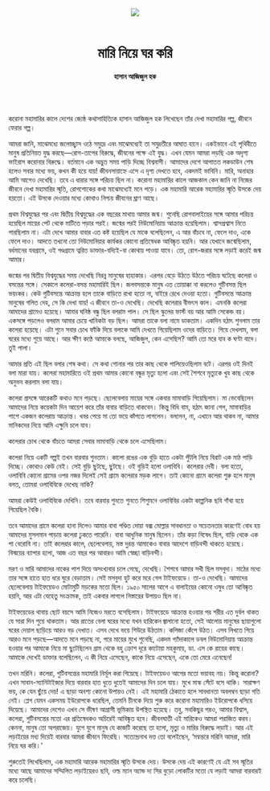<div align=center>
<img src=https://images.prothomalo.com/prothomalo-bangla/2021-01/1d75151c-eff9-4e9f-ac28-aebc4618d00f/palo_bangla_og.png />
<br><br>
<h1>মারি নিয়ে ঘর করি</h1> 
<h4>হাসান আজিজুল হক</h4>
<br><br>
</div>

করোনা মহামারির কালে দেশের জ্যেষ্ঠ কথাসাহিত্যিক হাসান আজিজুল হক লিখেছেন তাঁর দেখা মহামারির গল্প, জীবনে ফেরার গল্প।

আমরা জানি, মাঝেমধ্যে জলোচ্ছ্বাস ওঠে সমুদ্রে এবং মাঝেমধ্যেই তা সমুদ্রতীরে আঘাত হানে। একইভাবে এই পৃথিবীতে মানুষ প্রতিনিয়ত যুদ্ধ করছে—রোগ-তাপের বিরুদ্ধে, জীবনের পক্ষে এই যুদ্ধ। এখন যেমন আমরা লড়ছি এক অদৃশ্য ভাইরাস করোনার বিরুদ্ধে। বর্তমানে এক অদ্ভুত সময় পাড়ি দিচ্ছে বিশ্ববাসী। আমাদের দেশে আপাতত লকডাউন শেষ হলেও সবার মধ্যে ভয়, কখন কী হয়ে যায়! জীবনসায়াহ্নে এসে এ দৃশ্য দেখতে হবে, একদমই ভাবিনি। মারি, অনাহার আমি আগেও দেখেছি। তবে এ ধারার সঙ্গে পরিচয় ছিল না। করোনা মহামারির কালে আজকাল কেন জানি না নিজের জীবনে দেখা মহামারির স্মৃতি, রোগশোকের কথা মাঝেমধ্যেই মনে পড়ে। এক মহামারি আরেক মহামারির স্মৃতি উসকে দেয় হয়তো। এই উসকে দেওয়ার মধ্যে কোথাও নিশ্চয় জীবনের ঘ্রাণ আছে।

প্রথম বিশ্বযুদ্ধের পর এবং দ্বিতীয় বিশ্বযুদ্ধের এক বছরের মাথায় আমার জন্ম। শুনেছি রোগবালাইয়ের সঙ্গে আমার পরিচয় হয়েছিল মায়ের পেট থেকে মাটিতে পড়ার পরই। জন্মের পরই নিউমোনিয়ায় আক্রান্ত হয়েছিলাম। শ্বাসপ্রশ্বাস নিতে পারছিলাম না। এটা দেখে আমার বাবার এত কষ্ট হয়েছিল যে মাকে বলেছিলেন, এ আর বাঁচবে না, ফেলে দাও, একে ফেলে দাও। আদতে তখনো তো নিউমোনিয়ার কার্যকর কোনো প্রতিষেধক আবিষ্কৃত হয়নি। আর যেখানে জন্মেছিলাম, বর্ধমানের যবগ্রামে, ওই গণ্ডগ্রামে ত্বরিত ডাক্তার-বদ্যিই-বা কোথায় পাওয়া যাবে। তো, রোগ-জরার সঙ্গে লড়াই করেই জন্ম আমার।

জন্মের পর দ্বিতীয় বিশ্বযুদ্ধের সময় দেখেছি নিরন্ন মানুষের হাহাকার। এরপর বেড়ে উঠতে উঠতে পরিচয় ঘটেছে কলেরা ও বসন্তের সঙ্গে। সেকালে কলেরা-বসন্ত মহামারিই ছিল। জলবসন্তকে মানুষ এত তোয়াক্কা না করলেও গুটিবসন্ত ছিল ভয়ংকর। কেউ গুটিবসন্তে আক্রান্ত হলে তাকে বাড়িতে রাখা হতো না, বাইরে রেখে দেওয়া হতো। গুটিবসন্তে আক্রান্ত মানুষের গলিত দেহ, সে কি দেখা যায়! এ জীবনে তা-ও দেখেছি। দেখেছি কলেরার বীভৎস কাল। এমনকি কলেরা আমাদের গ্রামেও হয়েছে। আমার ঘনিষ্ঠ বন্ধু ছিল বলরাম পাল। সে ছিল স্কুলের ফার্স্ট বয় আর আমি সেকেন্ড বয়। একসঙ্গে পড়লেও বলরাম আমার চেয়ে খানিকটা বড় ছিল। আমরা তাকে বলা নামে ডাকতাম। একদিন হঠাৎ শুনলাম তার কলেরা হয়েছে। এটা শুনে সবার চোখ ফাঁকি দিয়ে বলাকে আমি দেখতে গিয়েছিলাম ওদের বাড়িতে। গিয়ে দেখলাম, বলা ঘরের মধ্যে শুয়ে আছে। আর ক্ষীণ কণ্ঠে আমাকে বলছে, আজিজুল, কেন এসেছিস? আমি তো মরে যাব ক ঘণ্টা বাদে। তুই পালা।

আমার প্রতি এই ছিল বলার শেষ কথা। সে কথা শোনার পর তার কাছ থেকে পালিয়েওছিলাম বটে। এরপর ওই দিনই বলা মারা যায়। কলেরা মহামারিতে ওই প্রথম আমার কোনো বন্ধুর মৃত্যু হলো এবং সেই শৈশবে মৃত্যুকে খুব কাছ থেকে অনুভব করলাম বলা যায়।

কলেরা প্রসঙ্গে আরেকটি কথাও মনে পড়ছে। ছেলেবেলায় মায়ের সঙ্গে একবার মামাবাড়ি গিয়েছিলাম। মা ভেবেছিলেন আমাদের নিয়ে কয়েকটা দিন আয়েশ করে তাঁর বাবার বাড়িতে থাকবেন। কিন্তু বিধি বাম, হঠাৎ জানা গেল, মামাবাড়ির পাশে একজন কলেরায় আক্রান্ত। খবর পেয়ে মা তো ভয়ে কাঁপতে লাগলেন। বললেন, না, এখানে আর থাকব না, আমার মানিকদের নিয়ে আমি এক্ষুনি চলে যাব।

কলেরার চোখ থেকে বাঁচতে আমরা সেবার মামাবাড়ি থেকে চলে এসেছিলাম।

কলেরা নিয়ে একটি গল্পই তখন বারবার শুনতাম। কালো রঙের এক বুড়ি হাতে একটা পুঁটলি নিয়ে বিরাট এক মাঠ পাড়ি দিচ্ছে। কোথাও কেউ নেই। সেই বুড়ি ছুটছে, ছুটছে। ওই বুড়িই হলো ওলাবিবি। কলেরার দেবী। বলা হতো, ওলাবিবি কোনো গ্রামের ওপর নজর দিলেই সেই গ্রামে কলেরার মড়ক লাগে। তাই কোনো গ্রামে কলেরা শুরু হলে মানুষ বলত, তোমরা ওলাবিবিকে দেখেছ নাকি?

আমরা কেউই ওলাবিবিকে দেখিনি। তবে বারবার শুনতে শুনতে শিশুমনে ওলাবিবির একটা কাল্পনিক ছবি গাঁথা হয়ে গিয়েছিল বৈকি।

তবে আমাদের গ্রামে কলেরা হানা দিলেও আমার বাবা পণ্ডিত দোয়া বক্স মোল্লার সাবধানতা ও সচেতনতার কারণেই বোধ হয় আমাদের মুসলমান পাড়ায় কলেরা ঢুকতে পারেনি। বাবা আধুনিক মানুষ ছিলেন। তাঁর কড়া নিষেধ ছিল, বাড়ি থেকে এক পা বেরোবি না। তাই কলেরার কালে, ছেলেবেলায়, মস্ত দুরন্ত আমাকেও বাবার আদেশে বাড়িবন্দী থাকতে হয়েছে। বিস্ময়ের ব্যাপার হলো, আজ এত বছর পর আবারও আমি স্বেচ্ছা বাড়িবন্দী।

মরণ ও মারি আমাদের নাকের পাশ দিয়ে অসংখ্যবার চলে গেছে, দেখেছি। শৈশবে আমার সখী ছিল মসবুদা। মাঠের মধ্যে তার সঙ্গে হাতে হাত ধরে ঘুরে বেড়াতাম। সেই মসবুদা হুট করে মরে গেল টাইফয়েডে। তা-ও দেখেছি। আমাদের ছেলেবেলায় টাইফয়েডও মোটামুটি মড়কের মতো ছিল। ১৯৫০ সালের আগে এ বালাইয়ের কোনো ওষুধ তো আবিষ্কৃত হয়নি, আর এটা যেহেতু সংক্রামক, তাই একবার লাগলে নিস্তারের উপায়ও ছিল না।

টাইফয়েডের থাবায় ছোট বয়সে আমি নিজেও মরতে বসেছিলাম। টাইফয়েডে আক্রান্ত হওয়ার পর শরীর এত দুর্বল থাকত যে সারা দিন শুয়ে থাকতাম। আর রাতের বেলা ঘরের মধ্যে যখন হারিকেন জ্বালানো হতো, সেই আলোয় মানুষের ছায়াগুলো ঘরের দেয়াল ছাড়িয়ে আরও বড় দেখাত। এসব দেখে ভয়ে শিউরে উঠতাম। কলিজা কেঁপে উঠত। এসব লিখতে গিয়ে আরও মনে পড়ছে—আদতে মনে পড়ছে না, পরে মায়ের মুখে শুনেছি, একদম গ্যাঁদাকালে ডবল নিউমোনিয়ায় আক্রান্ত হওয়ার পর আমাকে নিয়ে মা ছুটেছিলেন গ্রাম থেকে বহু ক্রোশ দূরে কাটোয়া মহকুমায়, ডা. এস কে রায়ের কাছে। আমাকে দেখেই ডাক্তার বলেছিলেন, এ কী নিয়ে এসেছেন, কাকে নিয়ে এসেছেন, একে তো মেরে এনেছেন!

তখন মরিনি। কলেরা, গুটিবসন্তের মহামারি নির্মূল করা গিয়েছে। টাইফয়েডও আগের মতো ভয়াবহ নয়। কিন্তু করোনা? এখন সাবান-স্যানিটাইজার দিয়ে বারবার হাত ধুতে ধুতেই আমাদের দিন চলে যায়। মুখে মাস্ক সেঁটে বসে থাকি। সারাক্ষণ ভয়, কে যেন ছুঁয়ে দেয়! এ ছাড়া অবশ্য কোনো উপায়ও নেই। এই মহামারি ঠেকাতে হলে সাবধানতা অবলম্বন ছাড়া গতি নেই। প্লেগ যেমন একসময় ইউরোপকে ধরেছিল, তেমনি চীনকে দিয়ে শুরু করে করোনা মহামারিও ইউরোপকে ধসিয়ে দিয়েছে। আমাদের দেশেও এখন সে ভীষণ আগ্রাসী ভূমিকায় উপস্থিত হয়েছে। তবু, সবকিছুর পরও, আমার বিশ্বাস, কলেরা, গুটিবসন্তের মতো এর প্রতিষেধকও অচিরেই আবিষ্কৃত হবে। জীবনঘাতী এই মারিকেও আমরা পরাজিত করব। কেননা, মানুষ তো অপরাজেয়। যুগে যুগে মানুষ যে কাজটি করেছে তা হলো, মৃত্যু ও মারির বিরুদ্ধে লড়াই। আর এই লড়াইয়ের মধ্য দিয়েই বারবার আমরা জীবনে ফিরেছি। সত্যেন্দ্রনাথ দত্ত তো বলেইছেন, ‘মন্বন্তরে মরিনি আমরা, মারি নিয়ে ঘর করি।’

শুরুতেই লিখেছিলাম, এক মহামারি আরেক মহামারির স্মৃতি উসকে দেয়। উসকে দেয় এই কারণেই যে এই সব স্মৃতির মধ্যে আছে আমাদের সম্মিলিত লড়াইয়েরও ছবি, ওল্ড ম্যান অ্যান্ড দ্য সির বুড়ো লোকটির মতো যে লড়াই আমরা বারবারই করে চলেছি।

